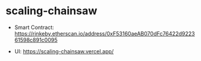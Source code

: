 # scaling-chainsaw

- Smart Contract: https://rinkeby.etherscan.io/address/0xF53160aeAB070dFc76422d922361598c891c0095

- UI: https://scaling-chainsaw.vercel.app/
